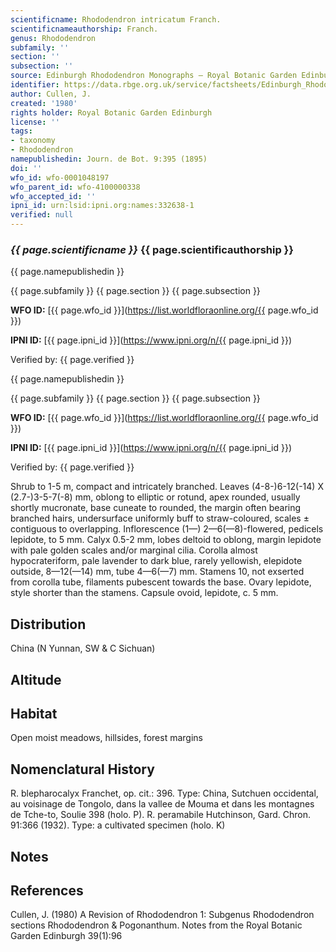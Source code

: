 ```yaml
---
scientificname: Rhododendron intricatum Franch.
scientificnameauthorship: Franch.
genus: Rhododendron
subfamily: ''
section: ''
subsection: ''
source: Edinburgh Rhododendron Monographs – Royal Botanic Garden Edinburgh
identifier: https://data.rbge.org.uk/service/factsheets/Edinburgh_Rhododendron_Monographs.xhtml
author: Cullen, J.
created: '1980'
rights holder: Royal Botanic Garden Edinburgh
license: ''
tags:
- taxonomy
- Rhododendron
namepublishedin: Journ. de Bot. 9:395 (1895)
doi: ''
wfo_id: wfo-0001048197
wfo_parent_id: wfo-4100000338
wfo_accepted_id: ''
ipni_id: urn:lsid:ipni.org:names:332638-1
verified: null
---
```

### _{{ page.scientificname }}_ {{ page.scientificauthorship }}
 {{ page.namepublishedin }}

{{ page.subfamily }} {{ page.section }} {{ page.subsection }}

**WFO ID:** [{{ page.wfo_id }}](https://list.worldfloraonline.org/{{ page.wfo_id }})

**IPNI ID:** [{{ page.ipni_id }}](https://www.ipni.org/n/{{ page.ipni_id }})

Verified by: {{ page.verified }}

 {{ page.namepublishedin }}

{{ page.subfamily }} {{ page.section }} {{ page.subsection }}

**WFO ID:** [{{ page.wfo_id }}](https://list.worldfloraonline.org/{{ page.wfo_id }})

**IPNI ID:** [{{ page.ipni_id }}](https://www.ipni.org/n/{{ page.ipni_id }})

Verified by: {{ page.verified }}



Shrub to 1-5 m, compact and intricately branched. Leaves (4-8-)6-12(-14) X (2.7-)3-5-7(-8) mm, oblong to elliptic or rotund, apex rounded, usually shortly mucronate, base cuneate to rounded, the margin often bearing branched hairs, undersurface uniformly buff to straw-coloured, scales ± contiguous to overlapping. Inflorescence (1—) 2—6(—8)-flowered, pedicels lepidote, to 5 mm. Calyx 0.5-2 mm, lobes deltoid to oblong, margin lepidote with pale golden scales and/or marginal cilia. Corolla almost hypocrateriform, pale lavender to dark blue, rarely yellowish, elepidote outside, 8—12(—14) mm, tube 4—6(—7) mm. Stamens 10, not exserted from corolla tube, filaments pubescent towards the base. Ovary lepidote, style shorter than the stamens. Capsule ovoid, lepidote, c. 5 mm.

## Distribution
China (N Yunnan, SW & C Sichuan)

## Altitude


## Habitat
Open moist meadows, hillsides, forest margins

## Nomenclatural History
R. blepharocalyx Franchet, op. cit.: 396. Type: China, Sutchuen occidental, au voisinage de Tongolo, dans la vallee de Mouma et dans les montagnes de Tche-to, Soulie 398 (holo. P). R. peramabile Hutchinson, Gard. Chron. 91:366 (1932). Type: a cultivated specimen (holo. K)
                       
## Notes


## References

Cullen, J. (1980) A Revision of Rhododendron 1: Subgenus Rhododendron sections Rhododendron & Pogonanthum. Notes from the Royal Botanic Garden Edinburgh 39(1):96

